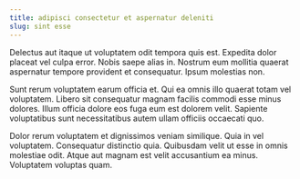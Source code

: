```yaml
---
title: adipisci consectetur et aspernatur deleniti
slug: sint esse
---
```


Delectus aut itaque ut voluptatem odit tempora quis est. Expedita dolor placeat vel culpa error. Nobis saepe alias in. Nostrum eum mollitia quaerat aspernatur tempore provident et consequatur. Ipsum molestias non.

Sunt rerum voluptatem earum officia et. Qui ea omnis illo quaerat totam vel voluptatem. Libero sit consequatur magnam facilis commodi esse minus dolores. Illum officia dolore eos fuga eum est dolorem velit. Sapiente voluptatibus sunt necessitatibus autem ullam officiis occaecati quo.

Dolor rerum voluptatem et dignissimos veniam similique. Quia in vel voluptatem. Consequatur distinctio quia. Quibusdam velit ut esse in omnis molestiae odit. Atque aut magnam est velit accusantium ea minus. Voluptatem voluptas quam.
